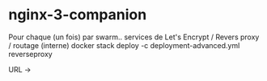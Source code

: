 # nginx-3-companion

Pour chaque (un fois) par swarm.. services de Let's Encrypt / Revers proxy / routage (interne) 
docker stack deploy -c deployment-advanced.yml reverseproxy

URL -> 


